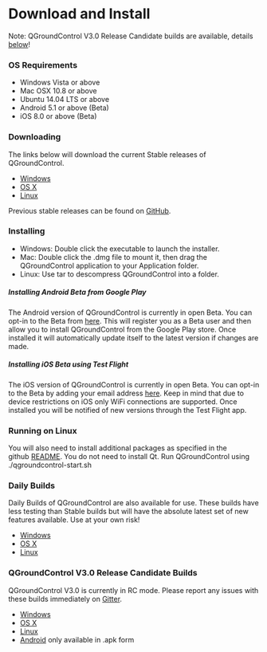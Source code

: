 # Download and Install

Note: QGroundControl V3.0 Release Candidate builds are available, details [below](#rcbuilds)!

### OS Requirements

* Windows Vista or above
* Mac OSX 10.8 or above
* Ubuntu 14.04 LTS or above
* Android 5.1 or above (Beta)
* iOS 8.0 or above (Beta)

### Downloading

The links below will download the current Stable releases of QGroundControl.

* [Windows](https://s3-us-west-2.amazonaws.com/qgroundcontrol/v2.9.7b/qgroundcontrol-installer.exe)
* [OS X](https://s3-us-west-2.amazonaws.com/qgroundcontrol/v2.9.7b/qgroundcontrol.dmg)
* [Linux](https://s3-us-west-2.amazonaws.com/qgroundcontrol/v2.9.7b/qgroundcontrol.tar.bz2)

Previous stable releases can be found on <a href="https://github.com/mavlink/qgroundcontrol/releases/" target="_blank">GitHub</a>. 


### Installing

<ul>
	<li>Windows: Double click the executable to launch the installer.</li>
	<li>Mac: Double click the .dmg file to mount it, then drag the QGroundControl application to your Application folder.</li>
	<li>Linux: Use tar to descompress QGroundControl into a folder.</li>
</ul>

##### Installing Android Beta from Google Play

The Android version of QGroundControl is currently in open Beta. You can opt-in to the Beta from [here](https://play.google.com/apps/testing/org.mavlink.qgroundcontrol). This will register you as a Beta user and then allow you to install QGroundControl from the Google Play store. Once installed it will automatically update itself to the latest version if changes are made.

##### Installing iOS Beta using Test Flight

The iOS version of QGroundControl is currently in open Beta. You can opt-in to the Beta by adding your email address [here](https://github.com/mavlink/qgroundcontrol/issues/3509). Keep in mind that due to device restrictions on iOS only WiFi connections are supported. Once installed you will be notified of new versions through the Test Flight app.

### Running on Linux

You will also need to install additional packages as specified in the github <a class="urlextern" title="https://github.com/mavlink/qgroundcontrol" href="https://github.com/mavlink/qgroundcontrol" rel="nofollow">README</a>. You do not need to install Qt. Run QGroundControl using ./qgroundcontrol-start.sh

### Daily Builds

Daily Builds of QGroundControl are also available for use. These builds have less testing than Stable builds but will have the absolute latest set of new features available. Use at your own risk!

* [Windows](https://s3-us-west-2.amazonaws.com/qgroundcontrol/builds/master/QGroundControl-installer.exe)
* [OS X](https://s3-us-west-2.amazonaws.com/qgroundcontrol/builds/master/QGroundControl.dmg)
* [Linux](https://s3-us-west-2.amazonaws.com/qgroundcontrol/builds/master/QGroundControl.tar.bz2)

### <a name="rcbuilds"></a>QGroundControl V3.0 Release Candidate Builds

QGroundControl V3.0 is currently in RC mode. Please report any issues with these builds immediately on [Gitter](https://gitter.im/mavlink/qgroundcontrol).

* [Windows](https://s3-us-west-2.amazonaws.com/qgroundcontrol/builds/Stable_V3.0/QGroundControl-installer.exe)
* [OS X](https://s3-us-west-2.amazonaws.com/qgroundcontrol/builds/Stable_V3.0/QGroundControl.dmg)
* [Linux](https://s3-us-west-2.amazonaws.com/qgroundcontrol/builds/Stable_V3.0/QGroundControl.tar.bz2)
* [Android](https://s3-us-west-2.amazonaws.com/qgroundcontrol/builds/Stable_V3.0/QGroundControl.apk) only available in .apk form
